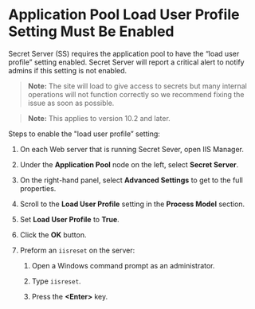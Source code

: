 [title]: # (Load User Profile Setting Must Be Enabled for Application Pool)
[tags]: # (troubleshooting, workaround, IIS, load user profile setting)
[priority]: # (1000)

# Application Pool Load User Profile Setting Must Be Enabled

Secret Server (SS) requires the application pool to have the “load user profile” setting enabled. Secret Server will report a critical alert to notify admins if this setting is not enabled.

> **Note:** The site will load to give access to secrets but many internal operations will not function correctly so we recommend fixing the issue as soon as possible.

> **Note:** This applies to version 10.2 and later.

Steps to enable the "load user profile” setting:

1. On each Web server that is running Secret Sever, open IIS Manager.

1. Under the **Application Pool** node on the left, select **Secret Server**.

1. On the right-hand panel, select **Advanced Settings** to get to the full properties.

1. Scroll to the **Load User Profile** setting in the **Process Model** section.

1. Set **Load User Profile** to **True**.

1. Click the **OK** button.

1. Preform an `iisreset` on the server:

   1. Open a Windows command prompt as an administrator.

   1. Type `iisreset`.

   1. Press the **\<Enter\>** key.
